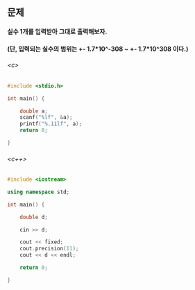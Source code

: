 
## 문제
#### 실수 1개를 입력받아 그대로 출력해보자.
#### (단, 입력되는 실수의 범위는 +- 1.7\*10^-308 ~ +- 1.7\*10^308 이다.)

###### \<c\>
```c
#include <stdio.h>

int main() {

	double a;
	scanf("%lf", &a);
	printf("%.11lf", a);
	return 0;

}
```

###### \<c++\>
```c++
#include <iostream>

using namespace std;

int main() {

	double d;

	cin >> d;

	cout << fixed;
	cout.precision(11);
	cout << d << endl;

	return 0;

}
```
